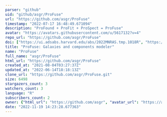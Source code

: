 ```yaml
---
parser: "github"
uid: "github/asgr/ProFuse"
url: "https://github.com/asgr/ProFuse"
timestamp: "2022-07-17 16:48:49.671094"
description: "ProFound + ProFit + ProSpect = ProFuse"
avatar: "https://avatars.githubusercontent.com/u/5617132?v=4"
repo_url: "https://github.com/asgr/ProFuse"
doi: ["https://ui.adsabs.harvard.edu/abs/2022MNRAS.tmp.1018R", "https://ui.adsabs.harvard.edu/abs/2022ascl.soft04018R/abstract"]
title: "ProFuse: Galaxies and components modeler"
name: "ProFuse"
full_name: "asgr/ProFuse"
html_url: "https://github.com/asgr/ProFuse"
created_at: "2021-08-04T03:27:37Z"
updated_at: "2022-06-14T18:18:13Z"
clone_url: "https://github.com/asgr/ProFuse.git"
size: 6498
stargazers_count: 3
watchers_count: 3
language: "R"
subscribers_count: 2
owner: {"html_url": "https://github.com/asgr", "avatar_url": "https://avatars.githubusercontent.com/u/5617132?v=4", "login": "asgr", "type": "User"}
date: "2022-11-19 14:23:28.677363"
---
```

